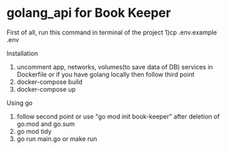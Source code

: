 # golang_api for Book Keeper

First of all, run this command in terminal of the project
 1)cp .env.example .env

Installation 
 1) uncomment app, networks, volumes(to save data of DB) services in Dockerfile or if you have golang locally then follow third point
 2) docker-compose build
 3) docker-compose up

Using go
 1) follow second point or use "go mod init book-keeper" after deletion of go.mod and go.sum 
 2) go mod tidy
 3) go run main.go or make run


